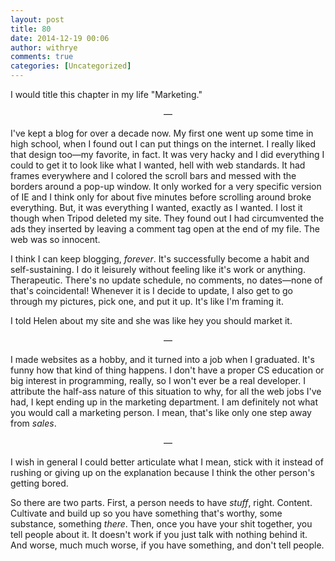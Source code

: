 ```yaml
---
layout: post
title: 80
date: 2014-12-19 00:06
author: withrye
comments: true
categories: [Uncategorized]
---
```

I would title this chapter in my life "Marketing."

<p style="text-align:center;">&mdash;</p>

I've kept a blog for over a decade now. My first one went up some time in high school, when I found out I can put things on the internet. I really liked that design too&mdash;my favorite, in fact. It was very hacky and I did everything I could to get it to look like what I wanted, hell with web standards. It had frames everywhere and I colored the scroll bars and messed with the borders around a pop-up window. It only worked for a very specific version of IE and I think only for about five minutes before scrolling around broke everything. But, it was everything I wanted, exactly as I wanted. I lost it though when Tripod deleted my site. They found out I had circumvented the ads they inserted by leaving a comment tag open at the end of my file. The web was so innocent.

I think I can keep blogging, <i>forever</i>. It's successfully become a habit and self-sustaining. I do it leisurely without feeling like it's work or anything. Therapeutic. There's no update schedule, no comments, no dates&mdash;none of that's coincidental! Whenever it is I decide to update, I also get to go through my pictures, pick one, and put it up. It's like I'm framing it. 

I told Helen about my site and she was like hey you should market it.

<p style="text-align:center;">&mdash;</p>

I made websites as a hobby, and it turned into a job when I graduated. It's funny how that kind of thing happens. I don't have a proper CS education or big interest in programming, really, so I won't ever be a real developer. I attribute the half-ass nature of this situation to why, for all the web jobs I've had, I kept ending up in the marketing department. I am definitely not what you would call a marketing person. I mean, that's like only one step away from <i>sales</i>.

<p style="text-align:center;">&mdash;</p>

I wish in general I could better articulate what I mean, stick with it instead of rushing or giving up on the explanation because I think the other person's getting bored.

So there are two parts. First, a person needs to have <i>stuff</i>, right. Content. Cultivate and build up so you have something that's worthy, some substance, something <i>there</i>. Then, once you have your shit together, you tell people about it. It doesn't work if you just talk with nothing behind it. And worse, much much worse, if you have something, and don't tell people.
